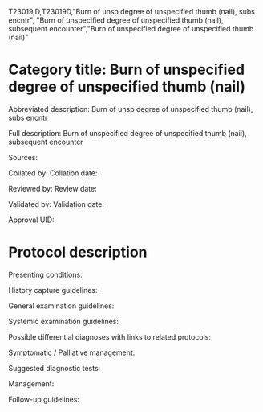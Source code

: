T23019,D,T23019D,"Burn of unsp degree of unspecified thumb (nail), subs encntr", "Burn of unspecified degree of unspecified thumb (nail), subsequent encounter","Burn of unspecified degree of unspecified thumb (nail)"
# Category title: Burn of unspecified degree of unspecified thumb (nail)

Abbreviated description: Burn of unsp degree of unspecified thumb (nail), subs encntr

Full description: Burn of unspecified degree of unspecified thumb (nail), subsequent encounter

Sources:

Collated by:
Collation date:

Reviewed by:
Review date:

Validated by:
Validation date:

Approval UID:

# Protocol description

Presenting conditions:

History capture guidelines:

General examination guidelines:

Systemic examination guidelines:

Possible differential diagnoses with links to related protocols:

Symptomatic / Palliative management:

Suggested diagnostic tests:

Management:

Follow-up guidelines:
